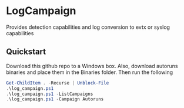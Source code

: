 # LogCampaign
Provides detection capabilities and log conversion to evtx or syslog capabilities

## Quickstart
Download this github repo to a Windows box. Also, download autoruns binaries and place them in the Binaries folder. Then run the following

```powershell
Get-ChildItem . -Recurse | Unblock-File
.\log_campaign.ps1
.\log_campaign.ps1 -ListCampaigns
.\log_campaign.ps1 -Campaign Autoruns
```
